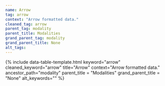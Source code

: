 ```yaml
---
name: Arrow
tag: arrow
context: "Arrow formatted data."
cleaned_tag: arrow
parent_tag: modality
parent_title: Modalities
grand_parent_tag: modality
grand_parent_title: None
alt_tags: 
---
```


{% include data-table-template.html 
  keyword="arrow" 
  cleaned_keyword="arrow" 
  title="Arrow"
  context="Arrow formatted data."
  ancestor_path="modality" 
  parent_title = "Modalities"
  grand_parent_title = "None"
  alt_keywords=""
%}

